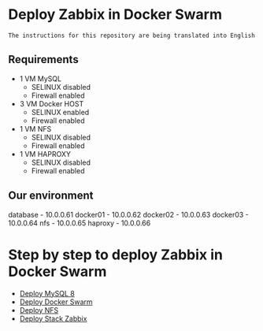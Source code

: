 # Deploy Zabbix in Docker Swarm

`The instructions for this repository are being translated into English`

## Requirements

- 1 VM MySQL
  - SELINUX disabled
  - Firewall enabled
- 3 VM Docker HOST
  - SELINUX enabled
  - Firewall enabled
- 1 VM NFS
  - SELINUX disabled
  - Firewall enabled
- 1 VM HAPROXY
  - SELINUX disabled
  - Firewall enabled

## Our environment

database - 10.0.0.61
docker01 - 10.0.0.62
docker02 - 10.0.0.63
docker03 - 10.0.0.64
nfs - 10.0.0.65
haproxy - 10.0.0.66


# Step by step to deploy Zabbix in Docker Swarm

- [Deploy MySQL 8](steps/1_deploy_db.md)
- [Deploy Docker Swarm](steps/2_deploy_swarm.md)
- [Deploy NFS](steps/3_deploy_nfs-server_centos.md)
- [Deploy Stack Zabbix](steps/4_deploy_zabbix_on_docker.md)


